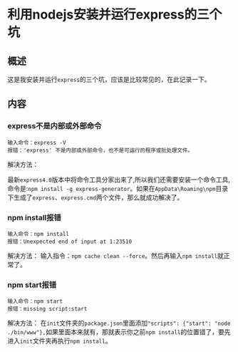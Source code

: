 [^_^]: # ( -*- coding: utf-8 -*-)
[^_^]: # ( @Author: yang zhou)
[^_^]: # ( @Date:   2018-02-10 12:31:49)
[^_^]: # ( @Last modified by:   yang zhou)
[^_^]: # ( @Last Modified time: 2018-02-10 12:32:03)

# 利用nodejs安装并运行express的三个坑 #

## 概述 ##
这是我安装并运行`express`的三个坑，应该是比较常见的，在此记录一下。
## 内容 ##

### express不是内部或外部命令 ###

```
输入命令：express -V
报错：'express' 不是内部或外部命令，也不是可运行的程序或批处理文件。
```
解决方法：

最新`express4.0`版本中将命令工具分家出来了,所以我们还需要安装一个命令工具,命令是:`npm install -g express-generator`。如果在`AppData\Roaming\npm`目录下生成了`express`、`express.cmd`两个文件，那么就成功解决了。

### npm install报错 ###

```
输入命令：npm install
报错：Unexpected end of input at 1:23510
```
解决方法：
输入指令：`npm cache clean --force`。然后再输入`npm install`就正常了。

### npm start报错 ###
```
输入命令：npm start
报错：missing script:start
```
解决方法：
在`init`文件夹的`package.json`里面添加`"scripts": {"start": "node ./bin/www"},`如果里面本来就有，那就表示你之前`npm install`的位置错了，要先进入`init`文件夹再执行`npm install`。

